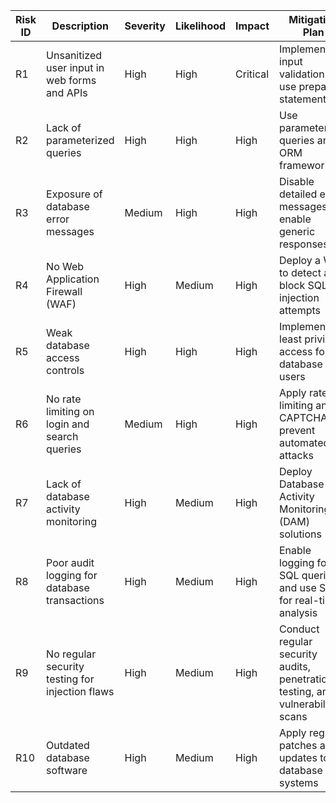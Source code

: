 | Risk ID | Description                                        | Severity | Likelihood | Impact | Mitigation Plan                                      |
|---------|----------------------------------------------------|----------|------------|--------|------------------------------------------------------|
| R1      | Unsanitized user input in web forms and APIs      | High     | High       | Critical | Implement input validation and use prepared statements |
| R2      | Lack of parameterized queries                     | High     | High       | High    | Use parameterized queries and ORM frameworks         |
| R3      | Exposure of database error messages               | Medium   | High       | High    | Disable detailed error messages and enable generic responses |
| R4      | No Web Application Firewall (WAF)                 | High     | Medium     | High    | Deploy a WAF to detect and block SQL injection attempts |
| R5      | Weak database access controls                     | High     | High       | High    | Implement least privilege access for database users  |
| R6      | No rate limiting on login and search queries      | Medium   | High       | High    | Apply rate limiting and CAPTCHA to prevent automated attacks |
| R7      | Lack of database activity monitoring              | High     | Medium     | High    | Deploy Database Activity Monitoring (DAM) solutions  |
| R8      | Poor audit logging for database transactions      | High     | Medium     | High    | Enable logging for all SQL queries and use SIEM for real-time analysis |
| R9      | No regular security testing for injection flaws   | High     | Medium     | High    | Conduct regular security audits, penetration testing, and vulnerability scans |
| R10     | Outdated database software                        | High     | Medium     | High    | Apply regular patches and updates to database systems |